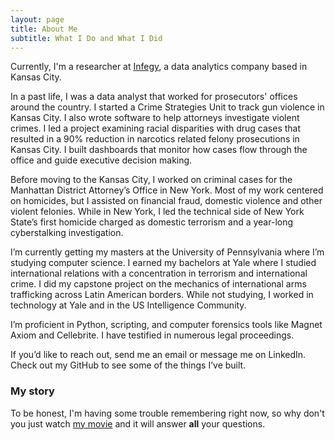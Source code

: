 ```yaml
---
layout: page
title: About Me
subtitle: What I Do and What I Did
---
```


Currently, I'm a researcher at [Infegy](https://www.infegy.com), a data analytics company based in Kansas City. 

In a past life, I was a data analyst that worked for prosecutors' offices around the country. I started a Crime Strategies Unit to track gun violence in Kansas City. I also wrote software to help attorneys investigate violent crimes. I led a project examining racial disparities with drug cases that resulted in a 90% reduction in narcotics related felony prosecutions in Kansas City. I built dashboards that monitor how cases flow through the office and guide executive decision making.

Before moving to the Kansas City, I worked on criminal cases for the Manhattan District Attorney’s Office in New York. Most of my work centered on homicides, but I assisted on  financial fraud, domestic violence and other violent felonies. While in New York, I led the technical side of New York State’s first homicide charged as domestic terrorism and a year-long cyberstalking investigation.

I’m currently getting my masters at the University of Pennsylvania where I’m studying computer science. I earned my bachelors at Yale where I studied international relations with a concentration in terrorism and international crime. I did my capstone project on the mechanics of international arms trafficking across Latin American borders. While not studying, I worked in technology at Yale and in the US Intelligence Community.

I’m proficient in Python, scripting, and computer forensics tools like Magnet Axiom and Cellebrite. I have testified in numerous legal proceedings.

If you’d like to reach out, send me an email or message me on LinkedIn. Check out my GitHub to see some of the things I’ve built.

### My story

To be honest, I'm having some trouble remembering right now, so why don't you just watch [my movie](https://en.wikipedia.org/wiki/The_Princess_Bride_%28film%29) and it will answer **all** your questions.
